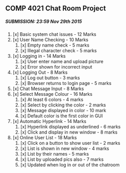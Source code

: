 ## COMP 4021 Chat Room Project
##### SUBMISSION: 23:59 Nov 29th 2015

1. [x] Basic system chat issues - 12 Marks
2. [x] User Name Checking - 10 Marks
	1. [x] Empty name check - 5 marks
    2. [x] Illegal character check - 5 marks
3. [x] Logging in - 14 Marks
    1. [x]  User enter name and upload picture
    2. [x]  Error shown for incorrect input
4. [x] Logging Out - 8 Marks
    1. [x] Log out button - 3 marks
    2. [x] Browser returns to login page - 5 marks
5. [x] Chat Message Input - 8 Marks
6. [x] Select Message Colour - 16 Marks
    1. [x] At least 6 colors - 4 marks
    2. [x] Select by clicking the color - 2 marks
    3. [x] Message displayed in color - 10 mark
    4. [x] Default color is the first color in GUI
7. [x] Automatic Hyperlink - 14 Marks
 	1. [x] Hyperlink displayed as underlined - 6 marks
    2. [x] Click and display in new window - 8 marks
8. [x] Online User List - 18 Marks
	1. [x] Click on a button to show user list - 2 marks
    2. [x] List is shown in new window - 4 marks
    3. [x] List by their names - 5 marks
    4. [x] List by uploaded pics also - 7 marks
    5. [x] Updated when log in or out of the chatroom